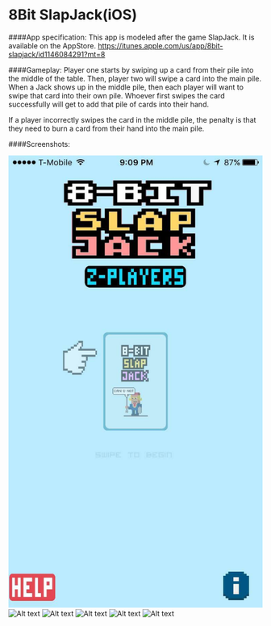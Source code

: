 # 8Bit SlapJack(iOS)

####App specification:
This app is modeled after the game SlapJack. It is available on the AppStore. 
https://itunes.apple.com/us/app/8bit-slapjack/id1146084291?mt=8

####Gameplay:
Player one starts by swiping up a card from their pile into the middle of the table. Then, player two will swipe a card into the main pile. When a Jack shows up in the middle pile, then each player will want to swipe that card into their own pile. Whoever first swipes the card successfully will get to add that pile of cards into their hand. 

If a player incorrectly swipes the card in the middle pile, the penalty is that they need to burn a card from their hand into the main pile.

####Screenshots:


![Alt text](14074311_1112416752174657_1087406266_o.jpg)
![Alt text](/relative/path/to/img.jpg?raw=true "Optional Title")
![Alt text](/relative/path/to/img.jpg?raw=true "Optional Title")
![Alt text](/relative/path/to/img.jpg?raw=true "Optional Title")
![Alt text](/relative/path/to/img.jpg?raw=true "Optional Title")
![Alt text](/relative/path/to/img.jpg?raw=true "Optional Title")

